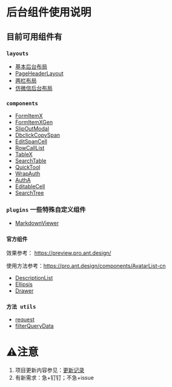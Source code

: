 # 后台组件使用说明


## 目前可用组件有

### `layouts`
* [基本后台布局](src/layouts/BasicLayout/index.md)
* [PageHeaderLayout](src/layouts/PageHeaderLayout/index.md)
* [两栏布局](src/layouts/TwoBlocksLayouts/index.md)
* [仿微信后台布局](src/layouts/WLayout/index.md)

###  `components`
* [FormItemX](doc/components/FormItemX/index.md)
* [FormItemXGen](doc/components/FormItemXGen/index.md)
* [SlipOutModal](doc/components/SlipOutModal/index.md)
* [DbclickCopySpan](doc/components/DbclickCopySpan/index.md)
* [EditSpanCell](doc/components/EditSpanCell/index.md)
* [RowCallList](doc/components/RowCallList/index.md)
* [TableX](doc/components/TableX/index.md)
* [SearchTable](doc/components/SearchTable/index.md)
* [QuickTool](doc/components/QuickTool/index.md)
* [WrapAuth](doc/components/WrapAuth/index.md)
* [AuthA](doc/components/AuthA/index.md)
* [EditableCell](doc/components/EditableCell/index.md)
* [SearchTree](doc/components/SearchTree/index.md)


###  `plugins` 一些特殊自定义组件

* [MarkdownViewer](doc/plugins/markdownViewer/index.md)

### `官方组件`

效果参考： https://preview.pro.ant.design/

使用方法参考：https://pro.ant.design/components/AvatarList-cn
* [DescriptionList](src/components/DescriptionList/index.md)
* [Ellipsis](src/components/Ellipsis/index.md)
* [Drawer](src/components/Drawer/index.md)




### `方法 utils`
* [request](src/utils/request/index.md)
* [filterQueryData](src/utils/queryTool/index.md)





# ⚠️注意

1. 项目更新内容参见：[更新记录](UPDATE.md)
2. 有新需求：急+钉钉；不急+issue
